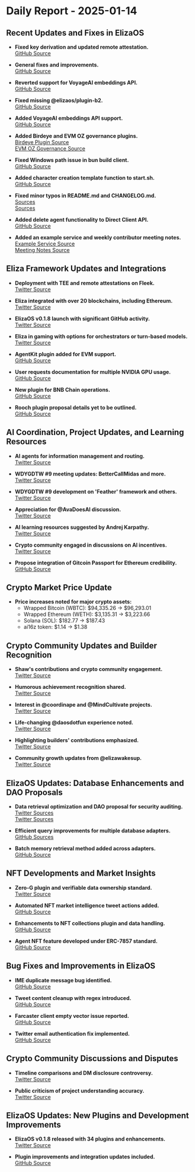 # Daily Report - 2025-01-14

## Recent Updates and Fixes in ElizaOS

- **Fixed key derivation and updated remote attestation.**  
  [GitHub Source](https://github.com/elizaOS/eliza/commit/d3305c3af801a581dfe99e6f8e481fb4089e2a2e)

- **General fixes and improvements.**  
  [GitHub Source](https://github.com/elizaOS/eliza/commit/5573ca6c50e3af56de622dd7894e998d201bbe6f)

- **Reverted support for VoyageAI embeddings API.**  
  [GitHub Source](https://github.com/elizaOS/eliza/commit/4b7a838837c82c6f8c0e4e30bb80e4c8798c0fd9)

- **Fixed missing @elizaos/plugin-b2.**  
  [GitHub Source](https://github.com/elizaOS/eliza/commit/cd3ecb737b1217c2a12d89b10f769aaddde47904)

- **Added VoyageAI embeddings API support.**  
  [GitHub Source](https://github.com/elizaOS/eliza/commit/172d64568c35b94782ed8b765f69181d1942617f)

- **Added Birdeye and EVM OZ governance plugins.**  
  [Birdeye Plugin Source](https://github.com/elizaOS/eliza/commit/ecfd42c763bddcc324111d9e4d6aee87f0e8d5b3)  
  [EVM OZ Governance Source](https://github.com/elizaOS/eliza/commit/8f9257372bc98cc1426ce74310b1b496de12bcb7)

- **Fixed Windows path issue in bun build client.**  
  [GitHub Source](https://github.com/elizaOS/eliza/commit/c7e9a0b394901e8dbda99071e0588f10ca338e74)

- **Added character creation template function to start.sh.**  
  [GitHub Source](https://github.com/elizaOS/eliza/commit/1f183ef0a5ce12ef1297e44a18cc3cf26286e471)

- **Fixed minor typos in README.md and CHANGELOG.md.**  
  [Sources](https://github.com/elizaOS/eliza/commit/6e6de105c260acfc2464c822a33ae12ad28426ce)  
  [Sources](https://github.com/elizaOS/eliza/commit/48d01862974f2aafdedd3e1ed7ef2f51f9203899)

- **Added delete agent functionality to Direct Client API.**  
  [GitHub Source](https://github.com/elizaOS/eliza/commit/a3bbaf6ce5222d1e8fd2f6922f0320c7c8566635)

- **Added an example service and weekly contributor meeting notes.**  
  [Example Service Source](https://github.com/elizaOS/eliza/commit/0404e29608e4b4ac3f18138602a6470d6d457561)  
  [Meeting Notes Source](https://github.com/elizaOS/eliza/commit/3b7e2c58b405724e11c0588801d92f346a9345cc)

## Eliza Framework Updates and Integrations

- **Deployment with TEE and remote attestations on Fleek.**  
  [Twitter Source](https://twitter.com/ai16zdao/status/1879255540444115300)

- **Eliza integrated with over 20 blockchains, including Ethereum.**  
  [Twitter Source](https://twitter.com/dankvr/status/1879233692645925102)

- **ElizaOS v0.1.8 launch with significant GitHub activity.**  
  [Twitter Source](https://twitter.com/0xwitchy/status/1879144051297165660)

- **Eliza in gaming with options for orchestrators or turn-based models.**  
  [Twitter Source](https://twitter.com/shawmakesmagic/status/1879030956985819248)

- **AgentKit plugin added for EVM support.**  
  [GitHub Source](https://github.com/elizaOS/eliza/pull/2298)

- **User requests documentation for multiple NVIDIA GPU usage.**  
  [GitHub Source](https://github.com/elizaOS/eliza/issues/2304)

- **New plugin for BNB Chain operations.**  
  [GitHub Source](https://github.com/elizaOS/eliza/pull/2278)

- **Rooch plugin proposal details yet to be outlined.**  
  [GitHub Source](https://github.com/elizaOS/eliza/pull/2308)

## AI Coordination, Project Updates, and Learning Resources

- **AI agents for information management and routing.**  
  [Twitter Source](https://twitter.com/dankvr/status/1879249275932307961)

- **WDYGDTW #9 meeting updates: BetterCallMidas and more.**  
  [Twitter Source](https://twitter.com/0xwitchy/status/1879144071459225763)

- **WDYGDTW #9 development on 'Feather' framework and others.**  
  [Twitter Source](https://twitter.com/0xwitchy/status/1879144064131735771)

- **Appreciation for @AvaDoesAI discussion.**  
  [Twitter Source](https://twitter.com/shawmakesmagic/status/1879175345821380985)

- **AI learning resources suggested by Andrej Karpathy.**  
  [Twitter Source](https://twitter.com/shawmakesmagic/status/1879110842693919140)

- **Crypto community engaged in discussions on AI incentives.**  
  [Twitter Source](https://twitter.com/shawmakesmagic/status/1879053546311897426)

- **Propose integration of Gitcoin Passport for Ethereum credibility.**  
  [GitHub Source](https://github.com/elizaOS/eliza/pull/2296)

## Crypto Market Price Update

- **Price increases noted for major crypto assets:**
  - Wrapped Bitcoin (WBTC): $94,335.26 → $96,293.01
  - Wrapped Ethereum (WETH): $3,135.31 → $3,223.66
  - Solana (SOL): $182.77 → $187.43
  - ai16z token: $1.14 → $1.38

## Crypto Community Updates and Builder Recognition

- **Shaw's contributions and crypto community engagement.**  
  [Twitter Source](https://twitter.com/dankvr/status/1879229652826558916)

- **Humorous achievement recognition shared.**  
  [Twitter Source](https://twitter.com/ai16zdao/status/1879298184780054649)

- **Interest in @coordinape and @MindCultivate projects.**  
  [Twitter Source](https://twitter.com/dankvr/status/1879221979179581466)

- **Life-changing @daosdotfun experience noted.**  
  [Twitter Source](https://twitter.com/dankvr/status/1879010670341234986)

- **Highlighting builders' contributions emphasized.**  
  [Twitter Source](https://twitter.com/0xwitchy/status/1879145024946151657)

- **Community growth updates from @elizawakesup.**  
  [Twitter Source](https://twitter.com/0xwitchy/status/1879144059488588068)

## ElizaOS Updates: Database Enhancements and DAO Proposals

- **Data retrieval optimization and DAO proposal for security auditing.**  
  [Twitter Sources](https://twitter.com/dankvr/status/1879001341470941406)  
  [Twitter Sources](https://twitter.com/0xwitchy/status/1879144061728366936)

- **Efficient query improvements for multiple database adapters.**  
  [GitHub Sources](https://github.com/elizaOS/eliza/commit/a0d8537385d347379d633eb6bc0cae6873d3ee47)

- **Batch memory retrieval method added across adapters.**  
  [GitHub Source](https://github.com/elizaOS/eliza/pull/2293)

## NFT Developments and Market Insights

- **Zero-G plugin and verifiable data ownership standard.**  
  [Twitter Source](https://twitter.com/0xwitchy/status/1879144068783247540)

- **Automated NFT market intelligence tweet actions added.**  
  [GitHub Source](https://github.com/elizaOS/eliza/pull/2297)

- **Enhancements to NFT collections plugin and data handling.**  
  [GitHub Source](https://github.com/elizaOS/eliza/pull/2289)

- **Agent NFT feature developed under ERC-7857 standard.**  
  [GitHub Source](https://github.com/elizaOS/eliza/pull/2283)

## Bug Fixes and Improvements in ElizaOS

- **IME duplicate message bug identified.**  
  [GitHub Source](https://github.com/elizaOS/eliza/issues/2272)

- **Tweet content cleanup with regex introduced.**  
  [GitHub Source](https://github.com/elizaOS/eliza/pull/2299)

- **Farcaster client empty vector issue reported.**  
  [GitHub Source](https://github.com/elizaOS/eliza/issues/2302)

- **Twitter email authentication fix implemented.**  
  [GitHub Source](https://github.com/elizaOS/eliza/pull/2271)

## Crypto Community Discussions and Disputes

- **Timeline comparisons and DM disclosure controversy.**  
  [Twitter Source](https://twitter.com/dankvr/status/1879242278772117759)

- **Public criticism of project understanding accuracy.**  
  [Twitter Source](https://twitter.com/shawmakesmagic/status/1879291649987362959)

## ElizaOS Updates: New Plugins and Development Improvements

- **ElizaOS v0.1.8 released with 34 plugins and enhancements.**  
  [Twitter Source](https://twitter.com/0xwitchy/status/1879144054019244204)

- **Plugin improvements and integration updates included.**  
  [GitHub Source](https://github.com/elizaOS/eliza/pull/2269)
